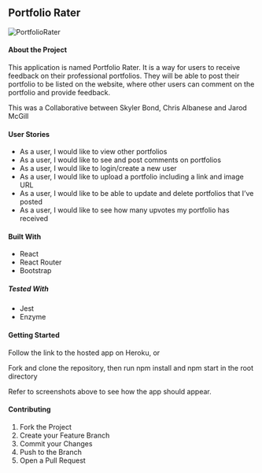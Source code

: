 ## Portfolio Rater

![PortfolioRater](https://user-images.githubusercontent.com/58185036/74901569-78fc7c00-5360-11ea-9c25-fea64a1c9ada.png)

#### About the Project

This application is named Portfolio Rater. It is a way for users to receive feedback on their professional portfolios. They will be able to post their portfolio to be listed on the website, where other users can comment on the portfolio and provide feedback.

This was a Collaborative between Skyler Bond, Chris Albanese and Jarod McGill

#### User Stories
* As a user, I would like to view other portfolios 
* As a user, I would like to see and post comments on portfolios
* As a user, I would like to login/create a new user
* As a user, I would like to upload a portfolio including a link and image URL
* As a user, I would like to be able to update and delete portfolios that I’ve posted
* As a user, I would like to see how many upvotes my portfolio has received

#### Built With 
* React
* React Router
* Bootstrap
##### Tested With
* Jest
* Enzyme

#### Getting Started
Follow the link to the hosted app on Heroku, or

Fork and clone the repository, then run npm install and npm start in the root directory

Refer to screenshots above to see how the app should appear.

#### Contributing
1. Fork the Project
2. Create your Feature Branch
3. Commit your Changes
4. Push to the Branch
5. Open a Pull Request